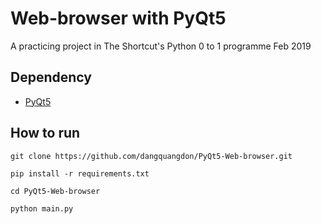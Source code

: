 # Web-browser with PyQt5

A practicing project in The Shortcut's Python 0 to 1 programme Feb 2019

## Dependency
- [PyQt5](https://pypi.org/project/PyQt5/)

## How to run
`git clone https://github.com/dangquangdon/PyQt5-Web-browser.git`

`pip install -r requirements.txt`

`cd PyQt5-Web-browser`

`python main.py`
